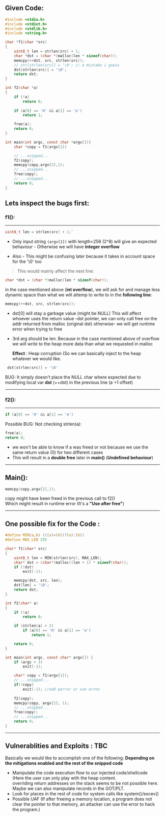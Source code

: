 ## Given Code:
```c
#include <stdio.h>
#include <stdint.h>
#include <stdlib.h>
#include <string.h>

char *f1(char *src)
{
    uint8_t len = strlen(src) + 1;
    char *dst = (char *)malloc(len * sizeof(char));
    memcpy(++dst, src, strlen(src)); 
    // str[strlen(src)] = '\0'; // a mistake i guess
    dst[strlen(src)] = '\0';
    return dst;
}

int f2(char *a)
{
    if (!a)
        return 0;
  
    if (a[0] == 'H' && a[1] == 'e')
        return 1;

    free(a);     
	return 0;
}

int main(int argc, const char *argv[]){
    char *copy = f1(argv[1])

    // ...snipped...
    f2(copy);
    memcpy(copy,argv[2],1);
    // ...snipped...
    free(copy);
    // ...snipped...
    return 0;
}
```

## Lets inspect the bugs first:

### **f1()**:

------------

```c 
uint8_t len = strlen(src) + 1;`
```
- Only input string `(argv[1])` with length<256 (2^8) will give an expected behaviour - Otherwise we will have **integer overflow**

- Also - This might be confusing later because it takes in account space for the '\0' too

>This would mainly affect the next line:

```c 
char *dst = (char *)malloc(len * sizeof(char));
```

in the case mentioned above (**int overflow**), we will ask for and manage less dynamic space than what we will attemp to write to in the **following line**:

```c 
memcpy(++dst, src, strlen(src));
```
- dst[0] will stay a garbage value (might be NULL)
This will affect whoever uses the return value -dst pointer,
we can only call free on the addr returned from malloc (original dst)
otherwise- we will get runtime error when trying to free

- 3rd arg should be len. 
  Because in the case mentioned above of overflow we will write  to the heap more data than what we requested in malloc 
  
  **Effect** : Heap corruption (So we can basically inject to the heap whatever we would like.

```c
 dst[strlen(src)] = '\0'
```
BUG: It simply doesn't place the NULL char where expected due to 
modifying local var **dst** (++dst) in the previous line (a +1 offset)

------------

### **f2()**:

------------
```c
if (a[0] == 'H' && a[1] == 'e')
```
Possible BUG: Not checking strlen(a):

 ```c 
 free(a);
 return 0;
 ```

 - we won't be able to know if a was freed or not because we use the same return value (0) for two different cases 
- This will result in a **double free** later in **main()** (**Undefined behaviour**)
------------
## Main():
```c
memcpy(copy,argv[2],1);
```
copy might have been freed in the previous call to f2()  
Which might result in runtime error (It's a  **"Use after free"**)

------------

## One possible fix for the Code :
```c
#define MIN(a,b) (((a)<(b))?(a):(b))
#define MAX_LEN 255

char* f1(char* src)
{
    uint8_t len = MIN(strlen(src), MAX_LEN);
    char* dst = (char*)malloc((len + 1) * sizeof(char));
    if (!dst)
        exit(-1);

    memcpy(dst, src, len); 
    dst[len] = '\0'; 
    return dst;
}

int f2(char* a)
{
    if (!a)
        return 0;

    if (strlen(a) > 2)
        if (a[0] == 'H' && a[1] == 'e')
            return 1;

    return 0; 
}

int main(int argc, const char* argv[]) {
    if (argc < 3)
        exit(-1);

    char* copy = f1(argv[1]);
    // ...snipped...
    if(!copy)
    	exit(-1); //add perror or use errno
	
    f2(copy);
    memcpy(copy, argv[2], 1); 
    // ...snipped...
    free(copy); 
    // ...snipped...
    return 0;
}
```
------
## Vulnerablities and Exploits : TBC
Basically we would like to accomplish one of the following:
**Depending on the mitigations enabled and the rest of the snipped code**
- Manipulate the code execution flow to our injected code/shellcode  
(Here the user can only play with the heap content.  
overriding return addresses on the stack seems to be not possible here. 
Maybe we can also manipulate records in the GOT/PLT.
- Look for places in the rest of code for system calls like system()/excev()
- Possible UAF (If after freeing a memory location, a program does not clear the pointer to that memory,
  an attacker can use the error to hack the program.)
